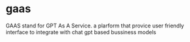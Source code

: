 # gaas
GAAS stand for GPT As A Service. a plarform that provice user friendly interface to integrate with chat gpt based bussiness models
